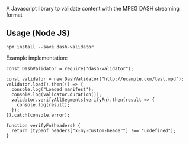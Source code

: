A Javascript library to validate content with the MPEG DASH streaming format

## Usage (Node JS)

```
npm install --save dash-validator
```

Example implementation:

```
const DashValidator = require("dash-validator");

const validator = new DashValidator("http://example.com/test.mpd");
validator.load().then(() => {
  console.log("Loaded manifest");
  console.log(validator.duration());
  validator.verifyAllSegments(verifyFn).then(result => {
    console.log(result);
  });
}).catch(console.error);

function verifyFn(headers) {
  return (typeof headers["x-my-custom-header"] !== "undefined");
}
```